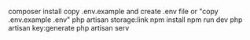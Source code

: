 composer install
copy .env.example and create .env file or "copy .env.example .env"
php artisan storage:link
npm install
npm run dev
php artisan key:generate
php artisan serv
